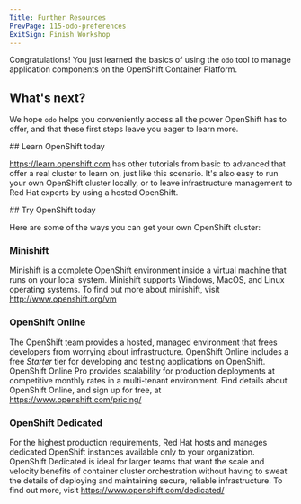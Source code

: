 ```yaml
---
Title: Further Resources
PrevPage: 115-odo-preferences
ExitSign: Finish Workshop
---
```


Congratulations! You just learned the basics of using the `odo` tool to manage application components on the OpenShift Container Platform.

## What's next?

We hope `odo` helps you conveniently access all the power OpenShift has to offer, and that these first steps leave you eager to learn more.

## Learn OpenShift today

https://learn.openshift.com has other tutorials from basic to advanced that offer a real cluster to learn on, just like this scenario. It's also easy to run your own OpenShift cluster locally, or to leave infrastructure management to Red Hat experts by using a hosted OpenShift.

## Try OpenShift today

Here are some of the ways you can get your own OpenShift cluster:

### Minishift

Minishift is a complete OpenShift environment inside a virtual machine that runs on your local system. Minishift supports Windows, MacOS, and Linux operating systems. To find out more about minishift, visit http://www.openshift.org/vm

### OpenShift Online

The OpenShift team provides a hosted, managed environment that frees developers from worrying about infrastructure. OpenShift Online includes a free *Starter* tier for developing and testing applications on OpenShift. OpenShift Online Pro provides scalability for production deployments at competitive monthly rates in a multi-tenant environment. Find details about OpenShift Online, and sign up for free, at https://www.openshift.com/pricing/

### OpenShift Dedicated

For the highest production requirements, Red Hat hosts and manages dedicated OpenShift instances available only to your organization. OpenShift Dedicated is ideal for larger teams that want the scale and velocity benefits of container cluster orchestration without having to sweat the details of deploying and maintaining secure, reliable infrastructure. To find out more, visit https://www.openshift.com/dedicated/
